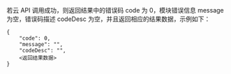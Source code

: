 若云 API 调用成功，则返回结果中的错误码 code 为 0，模块错误信息 message 为空，错误码描述 codeDesc 为空，并且返回相应的结果数据，示例如下：
```
{
    "code": 0,
    "message": "",
    "codeDesc": "",
    <返回结果数据>
}
```
